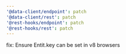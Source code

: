 ```yaml
---
'@data-client/endpoint': patch
'@data-client/rest': patch
'@rest-hooks/endpoint': patch
'@rest-hooks/rest': patch
---
```


fix: Ensure Entit.key can be set in v8 browsers
